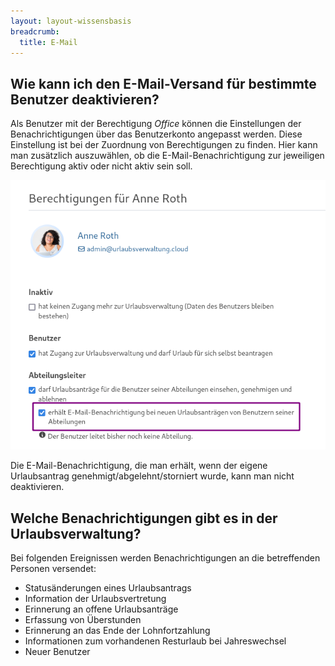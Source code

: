 ```yaml
---
layout: layout-wissensbasis
breadcrumb:
  title: E-Mail
---
```


## Wie kann ich den E-Mail-Versand für bestimmte Benutzer deaktivieren?

Als Benutzer mit der Berechtigung _Office_ können die Einstellungen der Benachrichtigungen über das Benutzerkonto angepasst werden. Diese Einstellung ist bei der Zuordnung von Berechtigungen zu finden. Hier kann man zusätzlich auszuwählen, ob die E-Mail-Benachrichtigung zur jeweiligen Berechtigung aktiv oder nicht aktiv sein soll.

![Benachrichtigung konfigurieren](benachrichtigung.png)

Die E-Mail-Benachrichtigung, die
man erhält, wenn der eigene Urlaubsantrag genehmigt/abgelehnt/storniert wurde,
kann man nicht deaktivieren.

## Welche Benachrichtigungen gibt es in der Urlaubsverwaltung?

Bei folgenden Ereignissen werden Benachrichtigungen an die betreffenden Personen versendet:

* Statusänderungen eines Urlaubsantrags
* Information der Urlaubsvertretung
* Erinnerung an offene Urlaubsanträge
* Erfassung von Überstunden
* Erinnerung an das Ende der Lohnfortzahlung
* Informationen zum vorhandenen Resturlaub bei Jahreswechsel
* Neuer Benutzer

